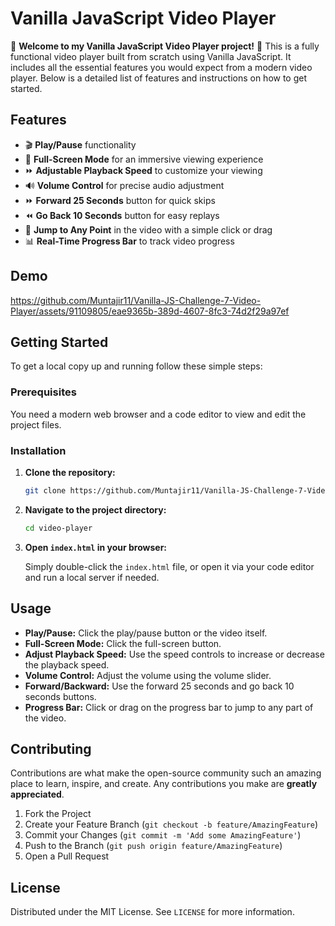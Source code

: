 # Vanilla JavaScript Video Player

🚀 **Welcome to my Vanilla JavaScript Video Player project!** 🚀
This is a fully functional video player built from scratch using Vanilla JavaScript. It includes all the essential features you would expect from a modern video player. Below is a detailed list of features and instructions on how to get started.

## Features

- 🎬 **Play/Pause** functionality
- 🌟 **Full-Screen Mode** for an immersive viewing experience
- ⏩ **Adjustable Playback Speed** to customize your viewing
- 🔊 **Volume Control** for precise audio adjustment
- ⏩ **Forward 25 Seconds** button for quick skips
- ⏪ **Go Back 10 Seconds** button for easy replays
- 🎯 **Jump to Any Point** in the video with a simple click or drag
- 📊 **Real-Time Progress Bar** to track video progress

## Demo
https://github.com/Muntajir11/Vanilla-JS-Challenge-7-Video-Player/assets/91109805/eae9365b-389d-4607-8fc3-74d2f29a97ef

## Getting Started

To get a local copy up and running follow these simple steps:

### Prerequisites

You need a modern web browser and a code editor to view and edit the project files.

### Installation

1. **Clone the repository:**

   ```bash
   git clone https://github.com/Muntajir11/Vanilla-JS-Challenge-7-Video-Player.git
   ```

2. **Navigate to the project directory:**

   ```bash
   cd video-player
   ```

3. **Open `index.html` in your browser:**

   Simply double-click the `index.html` file, or open it via your code editor and run a local server if needed.

## Usage

- **Play/Pause:** Click the play/pause button or the video itself.
- **Full-Screen Mode:** Click the full-screen button.
- **Adjust Playback Speed:** Use the speed controls to increase or decrease the playback speed.
- **Volume Control:** Adjust the volume using the volume slider.
- **Forward/Backward:** Use the forward 25 seconds and go back 10 seconds buttons.
- **Progress Bar:** Click or drag on the progress bar to jump to any part of the video.

## Contributing

Contributions are what make the open-source community such an amazing place to learn, inspire, and create. Any contributions you make are **greatly appreciated**.

1. Fork the Project
2. Create your Feature Branch (`git checkout -b feature/AmazingFeature`)
3. Commit your Changes (`git commit -m 'Add some AmazingFeature'`)
4. Push to the Branch (`git push origin feature/AmazingFeature`)
5. Open a Pull Request

## License

Distributed under the MIT License. See `LICENSE` for more information.

